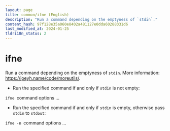 ```yaml
---
layout: page
title: common/ifne (English)
description: "Run a command depending on the emptyness of `stdin`."
content_hash: 97f128e35a060e8402a481127e0dda60288331d6
last_modified_at: 2024-01-25
tldri18n_status: 2
---
```

# ifne

Run a command depending on the emptyness of `stdin`.
More information: <https://joeyh.name/code/moreutils/>.

- Run the specified command if and only if `stdin` is not empty:

`ifne `<span class="tldr-var badge badge-pill bg-dark-lm bg-white-dm text-white-lm text-dark-dm font-weight-bold">command options ...</span>

- Run the specified command if and only if `stdin` is empty, otherwise pass `stdin` to `stdout`:

`ifne -n `<span class="tldr-var badge badge-pill bg-dark-lm bg-white-dm text-white-lm text-dark-dm font-weight-bold">command options ...</span>
